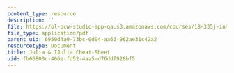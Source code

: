 ```yaml
---
content_type: resource
description: ''
file: https://ol-ocw-studio-app-qa.s3.amazonaws.com/courses/18-335j-introduction-to-numerical-methods-spring-2019/fb66800c466efd524aa5d76ddf928bf5_Julia-cheatsheet.pdf
file_type: application/pdf
parent_uid: 6950d4a0-73bc-0d04-aa63-962ae31c42a2
resourcetype: Document
title: Julia & IJulia Cheat-Sheet
uid: fb66800c-466e-fd52-4aa5-d76ddf928bf5
---
```

